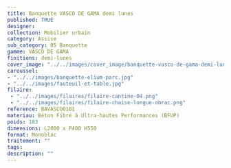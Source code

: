 ```yaml
---
title: Banquette VASCO DE GAMA demi lunes 
published: TRUE
designer: 
collection: Mobilier urbain
category: Assise
sub_category: 05 Banquette
gamme: VASCO DE GAMA
finitions: demi-lunes
cover_image: "../../images/cover_image/banquette-vasco-de-gama-demi-lunes.jpg"
caroussel: 
- "../../images/banquette-elium-parc.jpg"
- "../../images/fauteuil-et-table.jpg"
filaire: 
 - "../../images/filaires/filaire-cantine-04.png"
 - "../../images/filaires/filaire-chaise-longue-obrac.png"
reference: BAVASCO0101
materiau: Béton Fibré à Ultra-hautes Performances (BFUP)
poids: 183
dimensions: L2000 x P400 H550
format: Monobloc
traitement: ""
tags: 
description: ""
---
```

